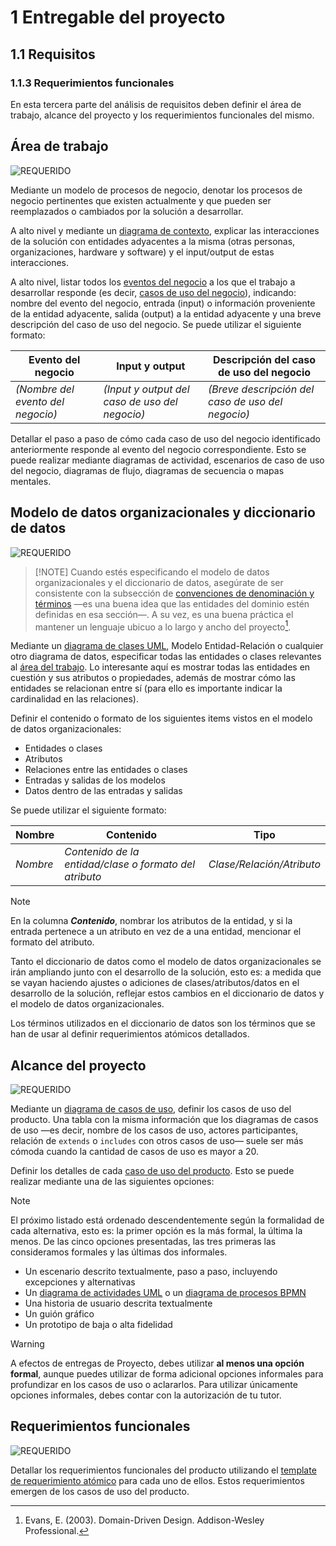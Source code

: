 # 1 Entregable del proyecto

## 1.1 Requisitos

### 1.1.3 Requerimientos funcionales

En esta tercera parte del análisis de requisitos deben definir el área de
trabajo, alcance del proyecto y los requerimientos funcionales del mismo.

## Área de trabajo

<!-- SECCIÓN: Situación actual -->
<!-- TAG: Requerido -->
<img
  alt="REQUERIDO"
  src="https://img.shields.io/badge/REQUERIDO-FF4D4D"
/>

<!-- TODO Agregar definición y link para 'modelo de procesos de negocio' -->
Mediante un modelo de procesos de negocio, denotar los procesos de negocio
pertinentes que existen actualmente y que pueden ser reemplazados o cambiados
por la solución a desarrollar.

<!-- SECCIÓN: Interfaces pertinentes al trabajo -->
A alto nivel y mediante un [diagrama de
contexto](../2_Tecnicas_y_herramientas/2_1_2_Diagramas_de_contexto.md), explicar
las interacciones de la solución con entidades adyacentes a la misma (otras
personas, organizaciones, hardware y software) y el input/output de estas
interacciones.

<!-- SECCIÓN: Eventos y casos de uso del negocio -->
A alto nivel, listar todos los [eventos del
negocio](/4_Conceptos/4_Evento_del_negocio.md) a los que el trabajo a
desarrollar responde (es decir, [casos de uso del
negocio](../4_Conceptos/4_Caso_de_uso_del_negocio.md)), indicando: nombre del
evento del negocio, entrada (input) o información proveniente de la entidad
adyacente, salida (output) a la entidad adyacente y una breve descripción del
caso de uso del negocio. Se puede utilizar el siguiente formato:

| Evento del negocio                | Input y output                                 | Descripción del caso de uso del negocio           |
| -------------------------------- | ---------------------------------------------- | ------------------------------------------------- |
| *(Nombre del evento del negocio)* | *(Input y output del caso de uso del negocio)* | *(Breve descripción del caso de uso del negocio)* |

<!-- SECCIÓN: Especificación de los casos de uso del negocio -->
Detallar el paso a paso de cómo cada caso de uso del negocio identificado
anteriormente responde al evento del negocio correspondiente. Esto se puede
realizar mediante diagramas de actividad, escenarios de caso de uso del negocio,
diagramas de flujo, diagramas de secuencia o mapas mentales.

## Modelo de datos organizacionales y diccionario de datos

<!-- SECCIÓN: Modelo de datos organizacionales -->
<!-- TAG: Requerido -->
<img
  alt="REQUERIDO"
  src="https://img.shields.io/badge/REQUERIDO-FF4D4D"
/>

> [!NOTE] Cuando estés especificando el modelo de datos organizacionales y el
> diccionario de datos, asegúrate de ser consistente con la subsección de
> [convenciones de denominación y
> términos](./1_1_2_Restricciones_del_proyecto.md#convenciones-de-denominación-y-términos)
> —es una buena idea que las entidades del dominio estén definidas en esa
> sección—. A su vez, es una buena práctica el mantener un lenguaje ubicuo a lo
> largo y ancho del proyecto[^1].

<!-- TODO Agregar definición y link a 'Modelo Entidad-Relación' -->
Mediante un [diagrama de clases
UML](../2_Tecnicas_y_herramientas/2_3_1_Diagramas_de_clases_UML.md), Modelo
Entidad-Relación o cualquier otro diagrama de datos, especificar todas las
entidades o clases relevantes al [área del
trabajo](../4_Conceptos/4_Trabajo_y_area_de_trabajo.md). Lo interesante aquí es
mostrar todas las entidades en cuestión y sus atributos o propiedades, además de
mostrar cómo las entidades se relacionan entre sí (para ello es importante
indicar la cardinalidad en las relaciones).

<!-- SECCIÓN: Diccionario de datos -->
Definir el contenido o formato de los siguientes items vistos en el modelo de
datos organizacionales:

* Entidades o clases
* Atributos
* Relaciones entre las entidades o clases
* Entradas y salidas de los modelos
* Datos dentro de las entradas y salidas

Se puede utilizar el siguiente formato:

| Nombre | Contenido | Tipo |
|--------|-----------|------|
| *Nombre* | *Contenido de la entidad/clase o formato del atributo* | *Clase/Relación/Atributo* |

> [!NOTE]
> En la columna ***Contenido***, nombrar los atributos de la entidad, y si la
> entrada pertenece a un atributo en vez de a una entidad, mencionar el formato
> del atributo.

Tanto el diccionario de datos como el modelo de datos organizacionales se irán
ampliando junto con el desarrollo de la solución, esto es: a medida que se vayan
haciendo ajustes o adiciones de clases/atributos/datos en el desarrollo de la
solución, reflejar estos cambios en el diccionario de datos y el modelo de datos
organizacionales.

Los términos utilizados en el diccionario de datos son los términos que se han
de usar al definir requerimientos atómicos detallados.

## Alcance del proyecto

<!-- SECCIÓN: Diagrama o tabla de casos de uso -->
<!-- TAG: Requerido -->
<img
  alt="REQUERIDO"
  src="https://img.shields.io/badge/REQUERIDO-FF4D4D"
/>

Mediante un [diagrama de casos de
uso](/2_Tecnicas_y_herramientas/2_4_2_Diagramas_de_casos_de_uso_UML.md), definir
los casos de uso del producto. Una tabla con la misma información que los
diagramas de casos de uso —es decir, nombre de los casos de uso, actores
participantes, relación de `extends` o `includes` con otros casos de uso— suele
ser más cómoda cuando la cantidad de casos de uso es mayor a 20.

<!-- SECCIÓN: Detalles de los casos de uso del producto -->
Definir los detalles de cada [caso de uso del
producto](../4_Conceptos/4_Caso_de_uso_del_producto.md). Esto se puede realizar
mediante una de las siguientes opciones:

> [!NOTE]
> El próximo listado está ordenado descendentemente según la formalidad
> de cada alternativa, esto es: la primer opción es la más formal, la última la
> menos. De las cinco opciones presentadas, las tres primeras las consideramos
> formales y las últimas dos informales.

* Un escenario descrito textualmente, paso a paso, incluyendo excepciones y
  alternativas
* Un [diagrama de actividades
  UML](../2_Tecnicas_y_herramientas/2_4_1_Diagramas_de_actividades_UML.md) o un
  [diagrama de procesos
  BPMN](/2_Tecnicas_y_herramientas/2_4_4_Diagramas_BPMN.md)
* Una historia de usuario descrita textualmente
* Un guión gráfico
* Un prototipo de baja o alta fidelidad

> [!WARNING]
> A efectos de entregas de Proyecto, debes utilizar **al menos una
> opción formal**, aunque puedes utilizar de forma adicional opciones informales
> para profundizar en los casos de uso o aclararlos. Para utilizar únicamente
> opciones informales, debes contar con la autorización de tu tutor.

## Requerimientos funcionales

<!-- SECCIÓN: Requerimientos funcionales -->
<!-- TAG: Requerido -->
<img
  alt="REQUERIDO"
  src="https://img.shields.io/badge/REQUERIDO-FF4D4D"
/>

Detallar los requerimientos funcionales del producto utilizando el [template de
requerimiento atómico](../3_Plantillas/3_1_Requerimiento_atomico.md) para cada
uno de ellos. Estos requerimientos emergen de los casos de uso del producto.

[^1]: Evans, E. (2003). Domain-Driven Design. Addison-Wesley Professional.
